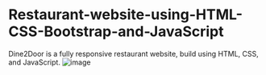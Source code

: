 # Restaurant-website-using-HTML-CSS-Bootstrap-and-JavaScript
Dine2Door is a fully responsive restaurant website, build using HTML, CSS, and JavaScript.
![image](https://github.com/user-attachments/assets/5433626b-4107-427b-84de-869f331e72b0)
